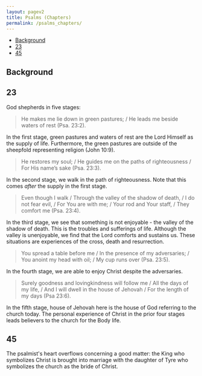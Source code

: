 ```yaml
---
layout: pagev2
title: Psalms (Chapters)
permalink: /psalms_chapters/
---
```

- [Background](#background)
- [23](#23)
- [45](#45)

## Background

## 23

God shepherds in five stages:

>He makes me lie down in green pastures; / He leads me beside waters of rest (Psa. 23:2).

In the first stage, green pastures and waters of rest are the Lord Himself as the supply of life. Furthermore, the green pastures are outside of the sheepfold representing religion (John 10:9).

>He restores my soul; / He guides me on the paths of righteousness / For His name’s sake (Psa. 23:3).

In the second stage, we walk in the path of righteousness. Note that this comes *after* the supply in the first stage. 

>Even though I walk / Through the valley of the shadow of death, / I do not fear evil, / For You are with me; / Your rod and Your staff, / They comfort me (Psa. 23:4).

In the third stage, we see that something is not enjoyable - the valley of the shadow of death. This is the troubles and sufferings of life. Although the valley is unenjoyable, we find that the Lord comforts and sustains us. These situations are experiences of the cross, death and resurrection.

>You spread a table before me / In the presence of my adversaries; / You anoint my head with oil; / My cup runs over (Psa. 23:5).

In the fourth stage, we are able to enjoy Christ despite the adversaries.

>Surely goodness and lovingkindness will follow me / All the days of my life, / And I will dwell in the house of Jehovah / For the length of my days (Psa 23:6).

In the fifth stage, house of Jehovah here is the house of God referring to the church today. The personal experience of Christ in the prior four stages leads believers to the church for the Body life.

## 45

The psalmist's heart overflows concerning a good matter: the King who symbolizes Christ is brought into marriage with the daughter of Tyre who symbolizes the church as the bride of Christ.